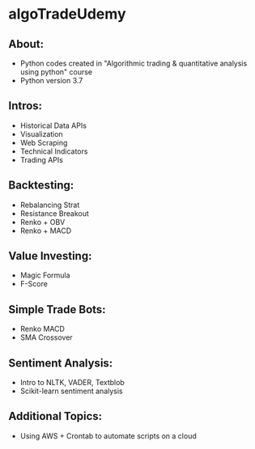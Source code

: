 # algoTradeUdemy 
## About: <br>
 * Python codes created in "Algorithmic trading & quantitative analysis using python" course <br>
 * Python version 3.7 <br>
## Intros: <br>
 * Historical Data APIs <br>
 * Visualization <br>
 * Web Scraping <br>
 * Technical Indicators <br>
 * Trading APIs <br>
## Backtesting:  <br>
 * Rebalancing Strat <br>
 * Resistance Breakout <br>
 * Renko + OBV <br>
 * Renko + MACD <br>
## Value Investing:  <br>
 * Magic Formula <br>
 * F-Score <br>
## Simple Trade Bots:  <br>
 * Renko MACD <br>
 * SMA Crossover <br>
## Sentiment Analysis: <br>
 * Intro to NLTK, VADER, Textblob  <br>
 * Scikit-learn sentiment analysis <br>
## Additional Topics: <br> 
 * Using AWS + Crontab to automate scripts on a cloud
